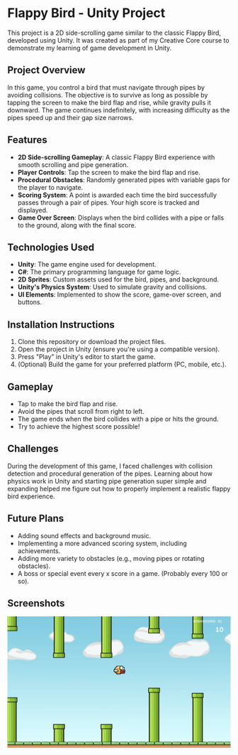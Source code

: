 # Flappy Bird - Unity Project

This project is a 2D side-scrolling game similar to the classic Flappy Bird, developed using Unity. It was created as part of my Creative Core course to demonstrate my learning of game development in Unity.

## Project Overview

In this game, you control a bird that must navigate through pipes by avoiding collisions. The objective is to survive as long as possible by tapping the screen to make the bird flap and rise, while gravity pulls it downward. The game continues indefinitely, with increasing difficulty as the pipes speed up and their gap size narrows.

## Features

- **2D Side-scrolling Gameplay**: A classic Flappy Bird experience with smooth scrolling and pipe generation.
- **Player Controls**: Tap the screen to make the bird flap and rise.
- **Procedural Obstacles**: Randomly generated pipes with variable gaps for the player to navigate.
- **Scoring System**: A point is awarded each time the bird successfully passes through a pair of pipes. Your high score is tracked and displayed.
- **Game Over Screen**: Displays when the bird collides with a pipe or falls to the ground, along with the final score.

## Technologies Used

- **Unity**: The game engine used for development.
- **C#**: The primary programming language for game logic.
- **2D Sprites**: Custom assets used for the bird, pipes, and background.
- **Unity's Physics System**: Used to simulate gravity and collisions.
- **UI Elements**: Implemented to show the score, game-over screen, and buttons.

## Installation Instructions

1. Clone this repository or download the project files.
2. Open the project in Unity (ensure you're using a compatible version).
3. Press "Play" in Unity's editor to start the game.
4. (Optional) Build the game for your preferred platform (PC, mobile, etc.).

## Gameplay

- Tap to make the bird flap and rise.
- Avoid the pipes that scroll from right to left.
- The game ends when the bird collides with a pipe or hits the ground.
- Try to achieve the highest score possible!

## Challenges

During the development of this game, I faced challenges with collision detection and procedural generation of the pipes. Learning about how physics work in Unity and starting pipe generation super simple and expanding helped me figure out how to properly implement a realistic flappy bird experience.

## Future Plans

- Adding sound effects and background music.
- Implementing a more advanced scoring system, including achievements.
- Adding more variety to obstacles (e.g., moving pipes or rotating obstacles).
- A boss or special event every x score in a game. (Probably every 100 or so).

## Screenshots

![In-game](images/gameplay.png)

<!-- ## Demo

(If available, include a link to a demo version of the game or video showcasing gameplay.) -->
